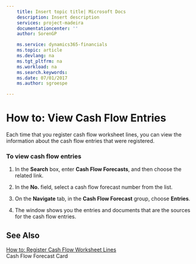 ```yaml
---
    title: Insert topic title| Microsoft Docs
    description: Insert description
    services: project-madeira
    documentationcenter: ''
    author: SorenGP

    ms.service: dynamics365-financials
    ms.topic: article
    ms.devlang: na
    ms.tgt_pltfrm: na
    ms.workload: na
    ms.search.keywords:
    ms.date: 07/01/2017
    ms.author: sgroespe

---
```

# How to: View Cash Flow Entries
Each time that you register cash flow worksheet lines, you can view the information about the cash flow entries that were registered.  
  
### To view cash flow entries  
  
1.  In the **Search** box, enter **Cash Flow Forecasts**, and then choose the related link.  
  
2.  In the **No.** field, select a cash flow forecast number from the list.  
  
3.  On the **Navigate** tab, in the **Cash Flow Forecast** group, choose **Entries**.  
  
4.  The window shows you the entries and documents that are the sources for the cash flow entries.  
  
## See Also  
 [How to: Register Cash Flow Worksheet Lines](../how-to-register-cash-flow-worksheet-lines.md)   
 Cash Flow Forecast Card
